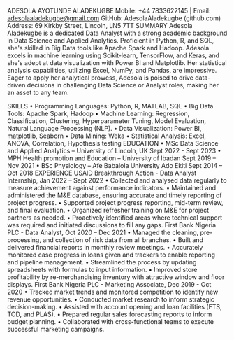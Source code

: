 ADESOLA AYOTUNDE ALADEKUGBE
Mobile: +44 7833622145    |    Email: adesolaaladekugbe@gmail.com
                                        GitHub: AdesolaAladekugbe (github.com)
                                        Address: 69 Kirkby Street, Lincoln, LN5 7TT
SUMMARY
Adesola Aladekugbe is a dedicated Data Analyst with a strong academic background in Data Science and Applied Analytics. Proficient in Python, R, and SQL, she's skilled in Big Data tools like Apache Spark and Hadoop. Adesola excels in machine learning using Scikit-learn, TensorFlow, and Keras, and she's adept at data visualization with Power BI and Matplotlib. Her statistical analysis capabilities, utilizing Excel, NumPy, and Pandas, are impressive. Eager to apply her analytical prowess, Adesola is poised to drive data-driven decisions in challenging Data Science or Analyst roles, making her an asset to any team.
 
SKILLS
•	Programming Languages: Python, R, MATLAB, SQL
•	Big Data Tools: Apache Spark, Hadoop
•	Machine Learning: Regression, Classification, Clustering, Hyperparameter Tuning, Model Evaluation, Natural Language Processing (NLP).
•	Data Visualization: Power BI, matplotlib, Seaborn
•	Data Mining: Weka 
•	Statistical Analysis: Excel, ANOVA, Correlation, Hypothesis testing
EDUCATION
•	MSc Data Science and Applied Analytics – University of Lincoln, UK                  Sept 2022 - Sept 2023
•	MPH Health promotion and Education – University of Ibadan                               Sept 2019 – Nov 2021
•	BSc Physiology – Afe Babalola University Ado Ekiti                                              Sept 2014 – Oct 2018
EXPERIENCE
USAID Breakthrough Action - Data Analyst Internship, Jan 2022 – Sept 2022
•	Collected and analysed data regularly to measure achievement against performance indicators.
•	Maintained and administered the M&E database, ensuring accurate and timely reporting of project progress.
•	Supported project progress reporting, mid-term review, and final evaluation.
•	Organized refresher training on M&E for project partners as needed.
•	Proactively identified areas where technical support was required and initiated discussions to fill any gaps.
First Bank Nigeria PLC - Data Analyst, Oct 2020 – Dec 2021
•	Managed the cleaning, pre-processing, and collection of risk data from all branches.
•	Built and delivered financial reports in monthly review meetings.
•	Accurately monitored case progress in loans given and trackers to enable reporting and pipeline management.
•	Streamlined the process by updating spreadsheets with formulas to input information.
•	Improved store profitability by re-merchandising inventory with attractive window and floor displays.
First Bank Nigeria PLC - Marketing Associate, Dec 2019 - Oct 2020
•	Tracked market trends and monitored competition to identify new revenue opportunities.
•	Conducted market research to inform strategic decision-making.
•	Assisted with account opening and loan facilities (FTS, TOD, and PLAS).
•	Prepared regular sales forecasting reports to inform budget planning.
•	Collaborated with cross-functional teams to execute successful marketing campaigns.


